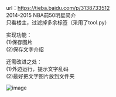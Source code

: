 
url：https://tieba.baidu.com/p/3138733512<br/>
2014-2015 NBA前50明星简介<br/>
只看楼主，过滤掉多余标签（采用了tool.py）<br/>

实现功能：<br/>
(1)保存图片<br/>
(2)保存文字介绍<br/>

还需改进之处：<br/>
(1)外边运行，提示文字乱码<br/>
(2)最好把文字图片放到文件夹<br/>

![image]()






